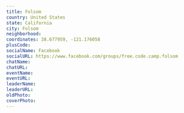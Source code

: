 ```yaml
---
title: Folsom
country: United States
state: California
city: Folsom
neighborhood: 
coordinates: 38.677959, -121.176058
plusCode:
socialName: Facebook
socialURL: https://www.facebook.com/groups/free.code.camp.folsom
chatName:
chatURL:
eventName:
eventURL:
leaderName:
leaderURL:
oldPhoto: 
coverPhoto:
---
```

